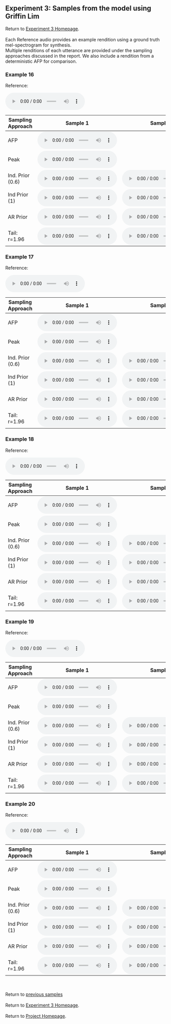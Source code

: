 <!-- exp 1a -->

## Experiment 3: Samples from the model using Griffin Lim

Return to [Experiment 3 Homepage](https://ljlj9.github.io/mscproject/experiment_3.html).
<br><br>
Each Reference audio provides an example rendition using a ground truth mel-spectrogram for synthesis.
<br>
Multiple renditions of each utterance are provided under the sampling approaches discussed in the report.
We also include a rendition from a deterministic AFP for comparison.
### Example 16

Reference:        
<p><audio src="Experiment3/Example16/reference.wav" controls style="width: 250px;"></audio></p>

| Sampling Approach | Sample 1 | Sample 2 | Sample 3 | Sample 4 | Sample 5 |
| --- | --- | --- | --- | --- | --- |
| AFP | <audio src="afp_web_samples/Example16.wav" controls style="width: 250px;"></audio> | | | | |
| Peak  | <audio src="Experiment3/Example16/peak/sample_1.wav" controls style="width: 250px;"></audio> | | | | |
| Ind. Prior (0.6) | <audio src="Experiment3/Example16/scaled06/sample_1.wav" controls style="width: 250px;"></audio> | <audio src="Experiment3/Example16/scaled06/sample_2.wav" controls style="width: 250px;"></audio> | <audio src="Experiment3/Example16/scaled06/sample_3.wav" controls style="width: 250px;"></audio> | <audio src="Experiment3/Example16/scaled06/sample_4.wav" controls style="width: 250px;"></audio> | <audio src="Experiment3/Example16/scaled06/sample_5.wav" controls style="width: 250px;"></audio> |
| Ind Prior (1) | <audio src="Experiment3/Example16/prior/sample_1.wav" controls style="width: 250px;"></audio> | <audio src="Experiment3/Example16/prior/sample_2.wav" controls style="width: 250px;"></audio> | <audio src="Experiment3/Example16/prior/sample_3.wav" controls style="width: 250px;"></audio> | <audio src="Experiment3/Example16/prior/sample_4.wav" controls style="width: 250px;"></audio> | <audio src="Experiment3/Example16/prior/sample_5.wav" controls style="width: 250px;"></audio> |
| AR Prior | <audio src="Experiment3/Example16/ar_prior/sample_1.wav" controls style="width: 250px;"></audio> | <audio src="Experiment3/Example16/ar_prior/sample_2.wav" controls style="width: 250px;"></audio> | <audio src="Experiment3/Example16/ar_prior/sample_3.wav" controls style="width: 250px;"></audio> | <audio src="Experiment3/Example16/ar_prior/sample_4.wav" controls style="width: 250px;"></audio> | <audio src="Experiment3/Example16/ar_prior/sample_5.wav" controls style="width: 250px;"></audio> |
| Tail: r=1.96 | <audio src="Experiment3/Example16/tail2/sample_1.wav" controls style="width: 250px;"></audio> | <audio src="Experiment3/Example16/tail2/sample_2.wav" controls style="width: 250px;"></audio> | <audio src="Experiment3/Example16/tail2/sample_3.wav" controls style="width: 250px;"></audio> | <audio src="Experiment3/Example16/tail2/sample_4.wav" controls style="width: 250px;"></audio> | <audio src="Experiment3/Example16/tail2/sample_5.wav" controls style="width: 250px;"></audio> |

### Example 17

Reference:          
<p><audio src="Experiment3/Example17/reference.wav" controls style="width: 250px;"></audio></p>

| Sampling Approach | Sample 1 | Sample 2 | Sample 3 | Sample 4 | Sample 5 |
| --- | --- | --- | --- | --- | --- |
| AFP | <audio src="afp_web_samples/Example17.wav" controls style="width: 250px;"></audio> | | | | |
| Peak  | <audio src="Experiment3/Example17/peak/sample_1.wav" controls style="width: 250px;"></audio> | | | | |
| Ind. Prior (0.6) | <audio src="Experiment3/Example17/scaled06/sample_1.wav" controls style="width: 250px;"></audio> | <audio src="Experiment3/Example17/scaled06/sample_2.wav" controls style="width: 250px;"></audio> | <audio src="Experiment3/Example17/scaled06/sample_3.wav" controls style="width: 250px;"></audio> | <audio src="Experiment3/Example17/scaled06/sample_4.wav" controls style="width: 250px;"></audio> | <audio src="Experiment3/Example17/scaled06/sample_5.wav" controls style="width: 250px;"></audio> |
| Ind Prior (1) | <audio src="Experiment3/Example17/prior/sample_1.wav" controls style="width: 250px;"></audio> | <audio src="Experiment3/Example17/prior/sample_2.wav" controls style="width: 250px;"></audio> | <audio src="Experiment3/Example17/prior/sample_3.wav" controls style="width: 250px;"></audio> | <audio src="Experiment3/Example17/prior/sample_4.wav" controls style="width: 250px;"></audio> | <audio src="Experiment3/Example17/prior/sample_5.wav" controls style="width: 250px;"></audio> |
| AR Prior | <audio src="Experiment3/Example17/ar_prior/sample_1.wav" controls style="width: 250px;"></audio> | <audio src="Experiment3/Example17/ar_prior/sample_2.wav" controls style="width: 250px;"></audio> | <audio src="Experiment3/Example17/ar_prior/sample_3.wav" controls style="width: 250px;"></audio> | <audio src="Experiment3/Example17/ar_prior/sample_4.wav" controls style="width: 250px;"></audio> | <audio src="Experiment3/Example17/ar_prior/sample_5.wav" controls style="width: 250px;"></audio> |
| Tail: r=1.96 | <audio src="Experiment3/Example17/tail2/sample_1.wav" controls style="width: 250px;"></audio> | <audio src="Experiment3/Example17/tail2/sample_2.wav" controls style="width: 250px;"></audio> | <audio src="Experiment3/Example17/tail2/sample_3.wav" controls style="width: 250px;"></audio> | <audio src="Experiment3/Example17/tail2/sample_4.wav" controls style="width: 250px;"></audio> | <audio src="Experiment3/Example17/tail2/sample_5.wav" controls style="width: 250px;"></audio> |

### Example 18

Reference:          
<p><audio src="Experiment3/Example18/reference.wav" controls style="width: 250px;"></audio></p>

| Sampling Approach | Sample 1 | Sample 2 | Sample 3 | Sample 4 | Sample 5 |
| --- | --- | --- | --- | --- | --- |
| AFP | <audio src="afp_web_samples/Example18.wav" controls style="width: 250px;"></audio> | | | | |
| Peak  | <audio src="Experiment3/Example18/peak/sample_1.wav" controls style="width: 250px;"></audio> | | | | |
| Ind. Prior (0.6) | <audio src="Experiment3/Example18/scaled06/sample_1.wav" controls style="width: 250px;"></audio> | <audio src="Experiment3/Example18/scaled06/sample_2.wav" controls style="width: 250px;"></audio> | <audio src="Experiment3/Example18/scaled06/sample_3.wav" controls style="width: 250px;"></audio> | <audio src="Experiment3/Example18/scaled06/sample_4.wav" controls style="width: 250px;"></audio> | <audio src="Experiment3/Example18/scaled06/sample_5.wav" controls style="width: 250px;"></audio> |
| Ind Prior (1) | <audio src="Experiment3/Example18/prior/sample_1.wav" controls style="width: 250px;"></audio> | <audio src="Experiment3/Example18/prior/sample_2.wav" controls style="width: 250px;"></audio> | <audio src="Experiment3/Example18/prior/sample_3.wav" controls style="width: 250px;"></audio> | <audio src="Experiment3/Example18/prior/sample_4.wav" controls style="width: 250px;"></audio> | <audio src="Experiment3/Example18/prior/sample_5.wav" controls style="width: 250px;"></audio> |
| AR Prior | <audio src="Experiment3/Example18/ar_prior/sample_1.wav" controls style="width: 250px;"></audio> | <audio src="Experiment3/Example18/ar_prior/sample_2.wav" controls style="width: 250px;"></audio> | <audio src="Experiment3/Example18/ar_prior/sample_3.wav" controls style="width: 250px;"></audio> | <audio src="Experiment3/Example18/ar_prior/sample_4.wav" controls style="width: 250px;"></audio> | <audio src="Experiment3/Example18/ar_prior/sample_5.wav" controls style="width: 250px;"></audio> |
| Tail: r=1.96 | <audio src="Experiment3/Example18/tail2/sample_1.wav" controls style="width: 250px;"></audio> | <audio src="Experiment3/Example18/tail2/sample_2.wav" controls style="width: 250px;"></audio> | <audio src="Experiment3/Example18/tail2/sample_3.wav" controls style="width: 250px;"></audio> | <audio src="Experiment3/Example18/tail2/sample_4.wav" controls style="width: 250px;"></audio> | <audio src="Experiment3/Example18/tail2/sample_5.wav" controls style="width: 250px;"></audio> |

### Example 19

Reference:          
<p><audio src="Experiment3/Example19/reference.wav" controls style="width: 250px;"></audio></p>

| Sampling Approach | Sample 1 | Sample 2 | Sample 3 | Sample 4 | Sample 5 |
| --- | --- | --- | --- | --- | --- |
| AFP | <audio src="afp_web_samples/Example19.wav" controls style="width: 250px;"></audio> | | | | |
| Peak  | <audio src="Experiment3/Example19/peak/sample_1.wav" controls style="width: 250px;"></audio> | | | | |
| Ind. Prior (0.6) | <audio src="Experiment3/Example19/scaled06/sample_1.wav" controls style="width: 250px;"></audio> | <audio src="Experiment3/Example19/scaled06/sample_2.wav" controls style="width: 250px;"></audio> | <audio src="Experiment3/Example19/scaled06/sample_3.wav" controls style="width: 250px;"></audio> | <audio src="Experiment3/Example19/scaled06/sample_4.wav" controls style="width: 250px;"></audio> | <audio src="Experiment3/Example19/scaled06/sample_5.wav" controls style="width: 250px;"></audio> |
| Ind Prior (1) | <audio src="Experiment3/Example19/prior/sample_1.wav" controls style="width: 250px;"></audio> | <audio src="Experiment3/Example19/prior/sample_2.wav" controls style="width: 250px;"></audio> | <audio src="Experiment3/Example19/prior/sample_3.wav" controls style="width: 250px;"></audio> | <audio src="Experiment3/Example19/prior/sample_4.wav" controls style="width: 250px;"></audio> | <audio src="Experiment3/Example19/prior/sample_5.wav" controls style="width: 250px;"></audio> |
| AR Prior | <audio src="Experiment3/Example19/ar_prior/sample_1.wav" controls style="width: 250px;"></audio> | <audio src="Experiment3/Example19/ar_prior/sample_2.wav" controls style="width: 250px;"></audio> | <audio src="Experiment3/Example19/ar_prior/sample_3.wav" controls style="width: 250px;"></audio> | <audio src="Experiment3/Example19/ar_prior/sample_4.wav" controls style="width: 250px;"></audio> | <audio src="Experiment3/Example19/ar_prior/sample_5.wav" controls style="width: 250px;"></audio> |
| Tail: r=1.96 | <audio src="Experiment3/Example19/tail2/sample_1.wav" controls style="width: 250px;"></audio> | <audio src="Experiment3/Example19/tail2/sample_2.wav" controls style="width: 250px;"></audio> | <audio src="Experiment3/Example19/tail2/sample_3.wav" controls style="width: 250px;"></audio> | <audio src="Experiment3/Example19/tail2/sample_4.wav" controls style="width: 250px;"></audio> | <audio src="Experiment3/Example19/tail2/sample_5.wav" controls style="width: 250px;"></audio> |

### Example 20

Reference:          
<p><audio src="Experiment3/Example20/reference.wav" controls style="width: 250px;"></audio></p>

| Sampling Approach | Sample 1 | Sample 2 | Sample 3 | Sample 4 | Sample 5 |
| --- | --- | --- | --- | --- | --- |
| AFP | <audio src="afp_web_samples/Example20.wav" controls style="width: 250px;"></audio> | | | | |
| Peak  | <audio src="Experiment3/Example20/peak/sample_1.wav" controls style="width: 250px;"></audio> | | | | |
| Ind. Prior (0.6) | <audio src="Experiment3/Example20/scaled06/sample_1.wav" controls style="width: 250px;"></audio> | <audio src="Experiment3/Example20/scaled06/sample_2.wav" controls style="width: 250px;"></audio> | <audio src="Experiment3/Example20/scaled06/sample_3.wav" controls style="width: 250px;"></audio> | <audio src="Experiment3/Example20/scaled06/sample_4.wav" controls style="width: 250px;"></audio> | <audio src="Experiment3/Example20/scaled06/sample_5.wav" controls style="width: 250px;"></audio> |
| Ind Prior (1) | <audio src="Experiment3/Example20/prior/sample_1.wav" controls style="width: 250px;"></audio> | <audio src="Experiment3/Example20/prior/sample_2.wav" controls style="width: 250px;"></audio> | <audio src="Experiment3/Example20/prior/sample_3.wav" controls style="width: 250px;"></audio> | <audio src="Experiment3/Example20/prior/sample_4.wav" controls style="width: 250px;"></audio> | <audio src="Experiment3/Example20/prior/sample_5.wav" controls style="width: 250px;"></audio> |
| AR Prior | <audio src="Experiment3/Example20/ar_prior/sample_1.wav" controls style="width: 250px;"></audio> | <audio src="Experiment3/Example20/ar_prior/sample_2.wav" controls style="width: 250px;"></audio> | <audio src="Experiment3/Example20/ar_prior/sample_3.wav" controls style="width: 250px;"></audio> | <audio src="Experiment3/Example20/ar_prior/sample_4.wav" controls style="width: 250px;"></audio> | <audio src="Experiment3/Example20/ar_prior/sample_5.wav" controls style="width: 250px;"></audio> |
| Tail: r=1.96 | <audio src="Experiment3/Example20/tail2/sample_1.wav" controls style="width: 250px;"></audio> | <audio src="Experiment3/Example20/tail2/sample_2.wav" controls style="width: 250px;"></audio> | <audio src="Experiment3/Example20/tail2/sample_3.wav" controls style="width: 250px;"></audio> | <audio src="Experiment3/Example20/tail2/sample_4.wav" controls style="width: 250px;"></audio> | <audio src="Experiment3/Example20/tail2/sample_5.wav" controls style="width: 250px;"></audio> |



<br><br>
Return to [previous samples](https://ljlj9.github.io/mscproject/experiment_3_iii.html)
<br><br>
Return to [Experiment 3 Homepage](https://ljlj9.github.io/mscproject/experiment_3.html).
<br><br>
Return to [Project Homepage](https://ljlj9.github.io/mscproject/index.html).
